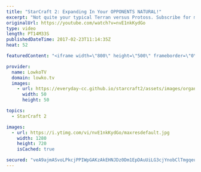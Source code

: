 ```yaml
---
title: "StarCraft 2: Expanding In Your OPPONENTS NATURAL!"
excerpt: "Not quite your typical Terran versus Protoss. Subscribe for more videos: http://lowko.tv/youtube Probe rush: https://goo.gl/3cd5nZ  In this Diamond League match of StarCraft 2, the Protoss player decides to take matters in his own hands and goes for an incredibly aggressive Cannon Rush in the early game."
originalUrl: https://youtube.com/watch?v=nvE1nkKydGo
type: video
length: PT14M33S
publishedDateTime: 2017-02-23T11:14:35Z
heat: 52

featuredContent: "<iframe width=\"800\" height=\"500\" frameborder=\"0\" src=\"https://www.youtube.com/embed/nvE1nkKydGo\" allow=\"accelerometer; autoplay; encrypted-media; gyroscope; picture-in-picture\" allowfullscreen></iframe>"

provider:
  name: LowkoTV
  domain: lowko.tv
  images:
    - url: https://everyday-cc.github.io/starcraft2/assets/images/organizations/lowko.tv-50x50.jpg
      width: 50
      height: 50

topics:
  - StarCraft 2

images:
  - url: https://i.ytimg.com/vi/nvE1nkKydGo/maxresdefault.jpg
    width: 1280
    height: 720
    isCached: true

secured: "veA9ajmASvoLPkcjPPIWpGAKzAkEHNJDz0Dm1EpDAuUiLG3cjYnobClTmgqeu0yvm6mqODL20lzMmehR98aNLdVQb6BYLAHqEqSrY4Lecv1ENRWI+a+CLZFKbWOuWJvhLGKf5TwTkO8TNOlG2KV2PTMPWRWzH5dm/wx3McEmKBnK9usAtiSs5gRDQqzdTYfyqc1f3FnFgY+cHHp1JmJN8Z4idHACV4nieFZXsUXahe5Ui5AWtRSw5iBMjdpHa4/mVObc4HnzXUVAWzKxIpD8wSRveN30Ofjv4qZtwQULlNEecHYv0jlrrX9pu1NqUBTQdu9DYfrUvQ55DdkecEYXK39CxUchFPXOKU0Bz2TxpTiGNM+qDnC8XW/V+Ggi1VbwZ9237z2xIU6zOUakDfT/OjcHrWk3p1PgMZR6ZwFnuHpgceLbVDdkn7XnjG+1704J;JR3BAX3bgYxR2pQM1dRd0A=="
---
```


